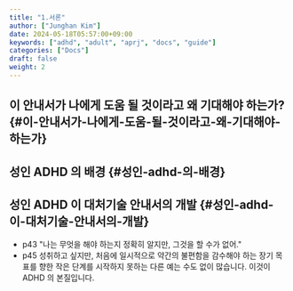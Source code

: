 ```yaml
---
title: "1.서론"
author: ["Junghan Kim"]
date: 2024-05-18T05:57:00+09:00
keywords: ["adhd", "adult", "aprj", "docs", "guide"]
categories: ["Docs"]
draft: false
weight: 2
---
```


<!--more-->


## 이 안내서가 나에게 도움 될 것이라고 왜 기대해야 하는가? {#이-안내서가-나에게-도움-될-것이라고-왜-기대해야-하는가}


## 성인 ADHD 의 배경 {#성인-adhd-의-배경}


## 성인 ADHD 이 대처기술 안내서의 개발 {#성인-adhd-이-대처기술-안내서의-개발}

-   p43 "나는 무엇을 해야 하는지 정확히 알지만, 그것을 할 수가 없어."
-   p45 성취하고 싶지만, 처음에 일시적으로 약간의 불편함을 감수해야 하는 장기 목표를 향한 작은 단계를 시작하지 못하는 다른 예는 수도 없이 많습니다. 이것이 ADHD 의 본질입니다.
